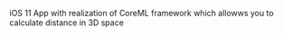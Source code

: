 iOS 11 App with realization of CoreML framework which allowws you to calculate distance in 3D space
